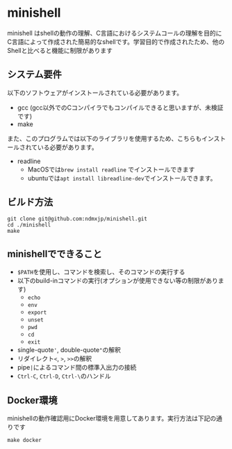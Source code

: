 # minishell
minishell はshellの動作の理解、C言語におけるシステムコールの理解を目的にC言語によって作成された簡易的なshellです。学習目的で作成されたため、他のShellと比べると機能に制限があります

## システム要件
以下のソフトウェアがインストールされている必要があります。
- gcc (gcc以外でのCコンパイラでもコンパイルできると思いますが、未検証です)
- make

また、このプログラムでは以下のライブラリを使用するため、こちらもインストールされている必要があります。
- readline
  - MacOSでは`brew install readline` でインストールできます
  - ubuntuでは`apt install libreadline-dev`でインストールできます。

## ビルド方法
```
git clone git@github.com:ndmxjp/minishell.git
cd ./minishell
make
```

## minishellでできること
- `$PATH`を使用し、コマンドを検索し、そのコマンドの実行する
- 以下のbuild-inコマンドの実行(オプションが使用できない等の制限があります)
  - `echo`
  - `env`
  - `export`
  - `unset`
  - `pwd`
  - `cd`
  - `exit`
- single-quote`'`, double-quote`"`の解釈
- リダイレクト`<`, `>`, `>>`の解釈
- pipe`|`によるコマンド間の標準入出力の接続
- `Ctrl-C`, `Ctrl-D`, `Ctrl-\`のハンドル

## Docker環境
minishellの動作確認用にDocker環境を用意してあります。実行方法は下記の通りです
```
make docker
```





